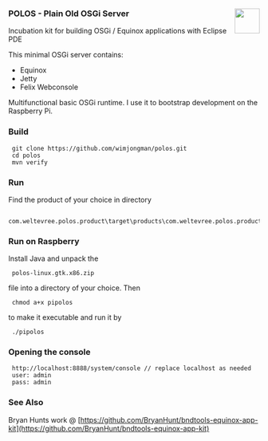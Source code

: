 ### POLOS - Plain Old OSGi Server         <img style="float: right" src="https://raw.githubusercontent.com/wimjongman/polos/master/polos.png" height="50"/>
Incubation kit for building OSGi / Equinox applications with Eclipse PDE

This minimal OSGi server contains:

* Equinox
* Jetty
* Felix Webconsole

Multifunctional basic OSGi runtime. I use it to bootstrap development on the Raspberry Pi.

### Build

     git clone https://github.com/wimjongman/polos.git
     cd polos
     mvn verify

### Run

Find the product of your choice in directory

     com.weltevree.polos.product\target\products\com.weltevree.polos.product 

### Run on Raspberry

Install Java and unpack the 

     polos-linux.gtk.x86.zip 
     
file into a directory of your choice. Then

     chmod a+x pipolos
     
to make it executable and run it by

     ./pipolos
     
### Opening the console

     http://localhost:8888/system/console // replace localhost as needed
     user: admin
     pass: admin

### See Also
Bryan Hunts work @ [https://github.com/BryanHunt/bndtools-equinox-app-kit](https://github.com/BryanHunt/bndtools-equinox-app-kit)
